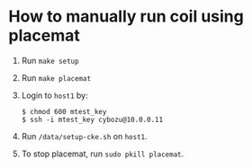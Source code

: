 How to manually run coil using placemat
======================================

1. Run `make setup`
2. Run `make placemat`
3. Login to `host1` by:

    ```console
    $ chmod 600 mtest_key
    $ ssh -i mtest_key cybozu@10.0.0.11
    ```

4. Run `/data/setup-cke.sh` on `host1`.
5. To stop placemat, run `sudo pkill placemat`.
